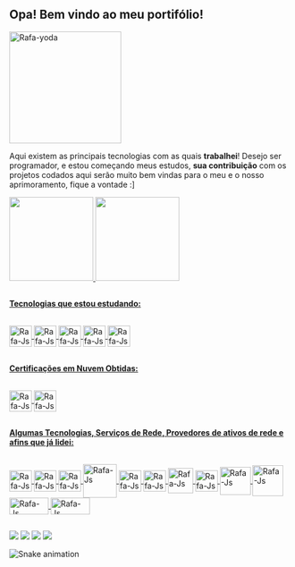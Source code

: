 ##
## Opa! Bem vindo ao meu portifólio!
<img align="center" alt="Rafa-yoda" height="200" width="200" src="https://cdn.discordapp.com/attachments/1065773653310050374/1071799076946976839/ezgif-3-c853acb007.gif"/>

<p>Aqui existem as principais tecnologias com as quais <strong>trabalhei</strong>! Desejo ser programador, e estou come&ccedil;ando meus estudos, <strong>sua contribui&ccedil;&atilde;o</strong> com os projetos codados aqui ser&atilde;o muito bem vindas para o meu e o nosso aprimoramento, fique a vontade :]</p>

 <div>
  <a href="https://github.com/pedroferrarezzo">
  <img height="150em" src="https://github-readme-stats.vercel.app/api?username=pedroferrarezzo&show_icons=true&theme=dark&include_all_commits=true&count_private=true"/>
  <img height="150em" src="https://github-readme-stats.vercel.app/api/top-langs/?username=pedroferrarezzo&layout=demot&langs_count=7&theme=dark"/>
</div>

##
<p><strong>Tecnologias que estou estudando:</strong></p>
<div styles="display: inline_block"><br>
<img align="center" alt="Rafa-Js" height="38" width="40" src="https://cdn.jsdelivr.net/gh/devicons/devicon/icons/python/python-original.svg"/>
<img align="center" alt="Rafa-Js" height="38" width="40" src="https://cdn.jsdelivr.net/gh/devicons/devicon/icons/pytest/pytest-original-wordmark.svg"/>
<img align="center" alt="Rafa-Js" height="38" width="40" src="https://cdn.jsdelivr.net/gh/devicons/devicon/icons/javascript/javascript-original.svg"/>
<img align="center" alt="Rafa-Js" height="38" width="40" src="https://cdn.jsdelivr.net/gh/devicons/devicon/icons/html5/html5-original.svg"/>
<img align="center" alt="Rafa-Js" height="38" width="40" src="https://cdn.jsdelivr.net/gh/devicons/devicon/icons/css3/css3-original.svg"/>
</div>
 
##
<p><strong>Certificações em Nuvem Obtidas:</strong></p>
<div styles="display: inline_block"><br>
<img align="center" alt="Rafa-Js" height="38" width="40" src="https://cdn.jsdelivr.net/gh/devicons/devicon/icons/azure/azure-original.svg"/>
<img align="center" alt="Rafa-Js" height="38" width="40" src="https://cdn.jsdelivr.net/gh/devicons/devicon/icons/googlecloud/googlecloud-original.svg"/>
</div>

##
<p><strong>Algumas Tecnologias, Serviços de Rede, Provedores de ativos de rede e afins que já lidei:</strong></p>
<div styles="display: inline_block"><br>
<img align="center" alt="Rafa-Js" height="38" width="40" src="https://cdn.worldvectorlogo.com/logos/azure-active-directory.svg"/>
<img align="center" alt="Rafa-Js" height="38" width="40" src="https://cdn.jsdelivr.net/gh/devicons/devicon/icons/nginx/nginx-original.svg"/>
<img align="center" alt="Rafa-Js" height="38" width="40" src="https://cdn.jsdelivr.net/gh/devicons/devicon/icons/putty/putty-original.svg"/>
<img align="center" alt="Rafa-Js" height="60" width="60" src="https://static.vecteezy.com/ti/vetor-gratis/p3/9119164-ssh-logo-ssh-letter-ssh-letter-logo-design-initials-ssh-logo-linked-with-circle-and-uppercase-monogram-logo-ssh-typography-for-technology-business-and-real-marca-imobiliaria-vetor.jpg"/>
<img align="center" alt="Rafa-Js" height="38" width="40" src="https://cdn.jsdelivr.net/gh/devicons/devicon/icons/trello/trello-plain.svg"/>
<img align="center" alt="Rafa-Js" height="38" width="40" src="https://cdn.jsdelivr.net/gh/devicons/devicon/icons/ubuntu/ubuntu-plain.svg"/>
<img align="center" alt="Rafa-Js" height="45" width="45" src="https://upload.wikimedia.org/wikipedia/commons/6/6f/Zabbix_logo.svg"/>
<img align="center" alt="Rafa-Js" height="38" width="40" src="https://cdn.jsdelivr.net/gh/devicons/devicon/icons/grafana/grafana-original.svg"/>
<img align="center" alt="Rafa-Js" height="50" width="55" src="https://www.vectorlogo.zone/logos/cisco/cisco-ar21.svg"/>
<img align="center" alt="Rafa-Js" height="55" width="55" src="https://logodix.com/logo/542895.jpg"/>
<img align="center" alt="Rafa-Js" height="30" width="70" src="https://upload.wikimedia.org/wikipedia/commons/5/59/SAP_2011_logo.svg"/>
<img align="center" alt="Rafa-Js" height="30" width="70" src="https://upload.wikimedia.org/wikipedia/commons/e/e0/Git-logo.svg"/>
</div>
 
##
<div> 
 <a href="https://wa.me/5511944879944" target="_blank"><img src="https://img.shields.io/badge/WhatsApp-25D366?style=for-the-badge&logo=whatsapp&logoColor=white" target="_blank"></a>
  <a href="https://instagram.com/pedrogbook" target="_blank"><img src="https://img.shields.io/badge/-Instagram-%23E4405F?style=for-the-badge&logo=instagram&logoColor=white" target="_blank"></a>
  <a href = "mailto:pedrogabrielpf@outlook.com"><img src="https://img.shields.io/badge/Microsoft_Outlook-0078D4?style=for-the-badge&logo=microsoft-outlook&logoColor=white" target="_blank"></a>
  <a href="https://www.linkedin.com/in/pedroferrarezzo" target="_blank"><img src="https://img.shields.io/badge/-LinkedIn-%230077B5?style=for-the-badge&logo=linkedin&logoColor=white" target="_blank"></a> 
</div>
 
![Snake animation](https://github.com/pedroferrarezzo/pedroferrarezzo/blob/output/github-contribution-grid-snake.svg)
